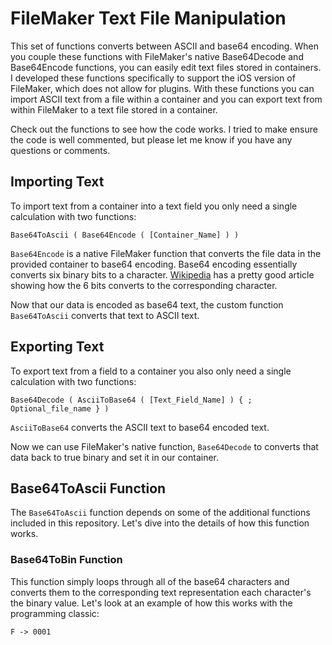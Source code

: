 # FileMaker Text File Manipulation
This set of functions converts between ASCII and base64 encoding.  When you couple these functions with FileMaker's native Base64Decode and Base64Encode functions, you can easily edit text files stored in containers.  I developed these functions specifically to support the iOS version of FileMaker, which does not allow for plugins.  With these functions you can import ASCII text from a file within a container and you can export text from within FileMaker to a text file stored in a container.

Check out the functions to see how the code works.  I tried to make ensure the code is well commented, but please let me know if you have any questions or comments.

## Importing Text

To import text from a container into a text field you only need a single calculation with two functions:

```
Base64ToAscii ( Base64Encode ( [Container_Name] ) )
```

```Base64Encode``` is a native FileMaker function that converts the file data in the provided container to base64 encoding.  Base64 encoding essentially converts six binary bits to a character.  [Wikipedia](https://en.wikipedia.org/wiki/Base64) has a pretty good article showing how the 6 bits converts to the corresponding character.

Now that our data is encoded as base64 text, the custom function ```Base64ToAscii``` converts that text to ASCII text.

## Exporting Text

To export text from a field to a container you also only need a single calculation with two functions: 

```
Base64Decode ( AsciiToBase64 ( [Text_Field_Name] ) { ; Optional_file_name } )
```

```AsciiToBase64``` converts the ASCII text to base64 encoded text.

Now we can use FileMaker's native function, ```Base64Decode``` to converts that data back to true binary and set it in our container.

## Base64ToAscii Function

The ```Base64ToAscii``` function depends on some of the additional functions included in this repository.  Let's dive into the details of how this function works.

### Base64ToBin Function

This function simply loops through all of the base64 characters and converts them to the corresponding text representation each character's the binary value.  Let's look at an example of how this works with the programming classic:
```Foobar
F -> 0001
